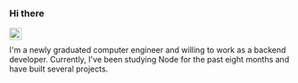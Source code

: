 ### Hi there


<a href="https://www.linkedin.com/in/mert-kaan-guzel/">
  <img align="left" alt="Mert's LinkedIN" width="22px" src="https://raw.githubusercontent.com/peterthehan/peterthehan/master/assets/linkedin.svg" />
</a>

<br />

I'm a newly graduated computer engineer and willing to work as a backend developer. Currently, I've been studying Node for
the past eight months and have built several projects.
